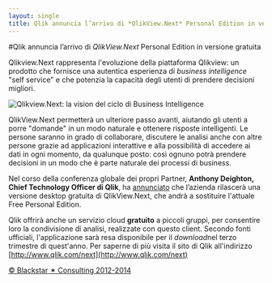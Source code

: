 ```yaml
---
layout: single
title: Qlik annuncia l’arrivo di *QlikView.Next* Personal Edition in versione gratuita
---
```



#Qlik annuncia l’arrivo di *QlikView.Next* Personal Edition in versione gratuita  

Qlikview.Next rappresenta l'evoluzione della piattaforma Qlikview: un prodotto che fornisce una autentica esperienza di *business intelligence* "self service" e che potenzia la capacità degli utenti di prendere decisioni migliori.  

![Qlikview.Next: la vision del ciclo di Business Intelligence](https://dl.dropboxusercontent.com/u/312263/%7EWeb%20Images/Qviewnext.jpg)

QlikView.Next permetterà un ulteriore passo avanti, aiutando gli utenti a porre "domande" in un modo naturale e ottenere risposte intelligenti. Le persone saranno in grado di collaborare, discutere le analisi anche con altre persone grazie ad applicazioni interattive e alla possibilità di accedere ai dati in ogni momento, da qualunque posto: così ognuno potrà prendere decisioni in un modo che è parte naturale dei processi di business.  

Nel corso della conferenza globale dei propri Partner,  **Anthony Deighton, Chief Technology Officer di Qlik**, ha [annunciato](http://www.qlik.com/us/company/press-room/press-releases/2014/en/0409-qlik-announces-free-qlikview-next-personal-edition-download-available-public-early-3rd-quarter) che l’azienda rilascerà una versione desktop gratuita di QlikView.Next, che andrà a sostituire l'attuale Free Personal Edition.  

Qlik offrirà anche un servizio cloud **gratuito** a piccoli gruppi, per consentire loro la condivisione di analisi, realizzate con questo client.  Secondo fonti ufficiali, l'applicazione sarà resa disponibile per il *download*nel terzo trimestre di quest'anno. Per saperne di più visita il sito di Qlik all'indirizzo [http://www.qlik.com/next](http://www.qlik.com/next)

[© Blackstar ✶ Consulting 2012-2014](http://www.blackstarconsulting.it)  